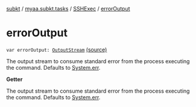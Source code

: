 [subkt](../../index.md) / [myaa.subkt.tasks](../index.md) / [SSHExec](index.md) / [errorOutput](./error-output.md)

# errorOutput

`var errorOutput: `[`OutputStream`](https://docs.oracle.com/javase/9/docs/api/java/io/OutputStream.html) [(source)](https://github.com/Myaamori/SubKt/blob/0.1.12/src/main/kotlin/myaa/subkt/tasks/tasks.kt#L2081)

The output stream to consume standard error from the process executing the command.
Defaults to [System.err](https://docs.oracle.com/javase/9/docs/api/java/lang/System.html#err).

**Getter**

The output stream to consume standard error from the process executing the command.
Defaults to [System.err](https://docs.oracle.com/javase/9/docs/api/java/lang/System.html#err).

